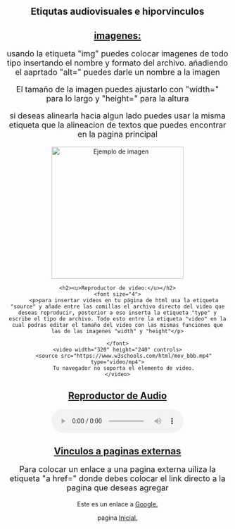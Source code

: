<html lang="es">
<body style="background-color": lightgrey;>
	<center><h2>Etiqutas audiovisuales e hiporvinculos</h2>
    <h2><u>imagenes:</u></h2>
    <font size="4">
    <p>usando la etiqueta "img" puedes colocar imagenes de todo tipo insertando el nombre y formato del archivo. añadiendo el aaprtado "alt=" puedes darle un nombre a la imagen </p>
    <p>El tamaño de la imagen puedes ajustarlo con "width=" para lo largo y "height=" para la altura</p>
    <p>si deseas alinearla hacia algun lado puedes usar la misma etiqueta que la alineacion de textos que puedes encontrar en la pagina principal</p>
    </font>
    <img src="night.jpg" alt="Ejemplo de imagen" width="300" height="300">

    <h2><u>Reproductor de video:</u></h2>
    <font size="4">
    	<p>para insertar videos en tu página de html usa la etiqueta "source" y añade entre las comillas el archivo directo del video que deseas reproducir, posterior a eso inserta la etiqueta "type" y escribe el tipo de archivo. Todo esto entre la etiqueta "video" en la cual podras editar el tamaño del video con las mismas funciones que las de las imagenes "width" y "height"</p>

    </font>
    <video width="320" height="240" controls>
        <source src="https://www.w3schools.com/html/mov_bbb.mp4" type="video/mp4">
        Tu navegador no soporta el elemento de video.
    </video>


<h2><u>Reproductor de Audio</u></h2>
    <audio controls>
    	<font size="4">
    		<p> La forma de insertar audios funciona exactamente de la misma forma que funciona insertar videos. colocas el archivo junto a el tipo de contenido que estas insertando en este caso, audio</p>
    	</font>
        <source src="https://www.soundhelix.com/examples/mp3/SoundHelix-Song-1.mp3" type="audio/mpeg">
        Tu navegador no soporta el elemento de audio.
    </audio>


<h2><u>Vinculos a paginas externas</u></h2>
<font size="4">
	<p>Para colocar un enlace a una pagina externa uiliza la etiqueta "a href=" donde debes colocar el link directo a la pagina que deseas agregar</p>
	

</font>
<p>Este es un enlace a <a href="https://www.google.com" target="_blank"> Google.</a></p>
 <p>pagina <a href="https://emma-gay.github.io/index0/"> Inicial. </p>
